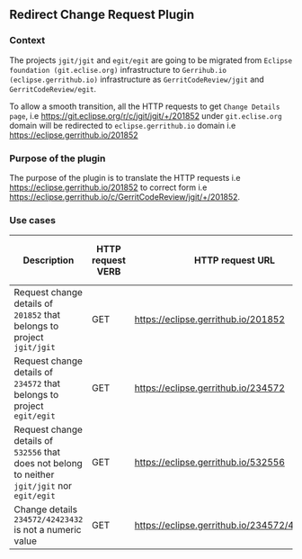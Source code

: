 ## Redirect Change Request Plugin

### Context

The projects `jgit/jgit` and `egit/egit` are going to be migrated from `Eclipse foundation (git.eclise.org)` infrastructure
to `Gerrihub.io (eclipse.gerrithub.io)` infrastructure as `GerritCodeReview/jgit` and `GerritCodeReview/egit`.

To allow a smooth transition, all the HTTP requests to get `Change Details page`, i.e https://git.eclipse.org/r/c/jgit/jgit/+/201852
under `git.eclise.org` domain will be redirected to `eclipse.gerrithub.io` domain i.e https://eclipse.gerrithub.io/201852

### Purpose of the plugin

The purpose of the plugin is to translate the HTTP requests i.e https://eclipse.gerrithub.io/201852 to correct form i.e
https://eclipse.gerrithub.io/c/GerritCodeReview/jgit/+/201852.

### Use cases

| Description                                                                                    | HTTP request VERB | HTTP request URL                              | HTTP Response status code | HTTP Response headers                                                         | 
|------------------------------------------------------------------------------------------------|-------------------|-----------------------------------------------|---------------------------|-------------------------------------------------------------------------------|
| Request change details of `201852` that belongs to project `jgit/jgit`                         | GET               | https://eclipse.gerrithub.io/201852           | Status code 302           | Location header https://eclipse.gerrithub.io/c/GerritCodeReview/jgit/+/201852 |
| Request change details of `234572` that belongs to project `egit/egit`                         | GET               | https://eclipse.gerrithub.io/234572           | Status code 302           | Location header https://eclipse.gerrithub.io/c/GerritCodeReview/egit/+/234572 |
| Request change details of `532556` that does not belong to neither `jgit/jgit` nor `egit/egit` | GET               | https://eclipse.gerrithub.io/532556           | Status code 404           |                                                                               |
| Change details `234572/42423432` is not a numeric value                                        | GET               | https://eclipse.gerrithub.io/234572/42423432  | Status code 400           |                                                                               |






